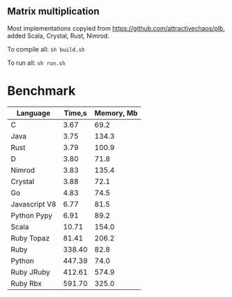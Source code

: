 Matrix multiplication
---------------------

Most implementations copyied from https://github.com/attractivechaos/plb, added Scala, Crystal, Rust, Nimrod.

To compile all: `sh build.sh`

To run all: `sh run.sh`

# Benchmark

| Language        | Time,s  | Memory, Mb |
| --------------- | ------- | ---------- |
| C               | 3.67    | 69.2       |
| Java            | 3.75    | 134.3      |
| Rust            | 3.79    | 100.9      |
| D               | 3.80    | 71.8       |
| Nimrod          | 3.83    | 135.4      |
| Crystal         | 3.88    | 72.1       |
| Go              | 4.83    | 74.5       |
| Javascript V8   | 6.77    | 81.5       |
| Python Pypy     | 6.91    | 89.2       |
| Scala           | 10.71   | 154.0      |
| Ruby Topaz      | 81.41   | 206.2      |
| Ruby            | 338.40  | 82.8       |
| Python          | 447.39  | 74.0       |
| Ruby JRuby      | 412.61  | 574.9      |
| Ruby Rbx        | 591.70  | 325.0      |
